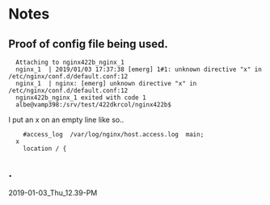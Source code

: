 
# Notes

## Proof of config file being used.


```
  Attaching to nginx422b_nginx_1
  nginx_1  | 2019/01/03 17:37:38 [emerg] 1#1: unknown directive "x" in /etc/nginx/conf.d/default.conf:12
  nginx_1  | nginx: [emerg] unknown directive "x" in /etc/nginx/conf.d/default.conf:12
  nginx422b_nginx_1 exited with code 1
  albe@vamp398:/srv/test/422dkrcol/nginx422b$
```
  
  
I put an x on an empty line like so..
  
```  
    #access_log  /var/log/nginx/host.access.log  main;
  x
    location / {
```

  
## .

2019-01-03_Thu_12.39-PM

  